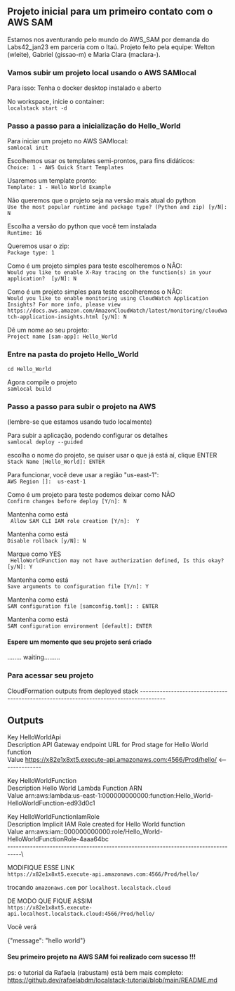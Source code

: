 ## Projeto inicial para um primeiro contato com o AWS SAM

Estamos nos aventurando pelo mundo do AWS_SAM por demanda do Labs42_jan23 em parceria com o Itaú.
Projeto feito pela equipe: Welton (wleite), Gabriel (gissao-m) e Maria Clara (maclara-).

### Vamos subir um projeto local usando o AWS SAMlocal

Para isso:
Tenha o docker desktop instalado e aberto

No workspace, inicie o container:\
`localstack start -d`

### Passo a passo para a inicialização do Hello_World

Para iniciar um projeto no AWS SAMlocal:\
`samlocal init`

Escolhemos usar os templates semi-prontos, para fins didáticos:\
`Choice: 1 - AWS Quick Start Templates`

Usaremos um template pronto:\
`Template: 1 - Hello World Example `

Não queremos que o projeto seja na versão mais atual do python\
`Use the most popular runtime and package type? (Python and zip) [y/N]: N`

Escolha a versão do python que você tem instalada\
`Runtime: 16`

Queremos usar o zip:\
`Package type: 1`

Como é um projeto simples para teste escolheremos o NÃO:\
`Would you like to enable X-Ray tracing on the function(s) in your application?  [y/N]: N`

Como é um projeto simples para teste escolheremos o NÃO:\
`Would you like to enable monitoring using CloudWatch Application Insights? For more info, please view https://docs.aws.amazon.com/AmazonCloudWatch/latest/monitoring/cloudwatch-application-insights.html [y/N]: N`

Dê um nome ao seu projeto:\
`Project name [sam-app]: Hello_World`


### Entre na pasta do projeto Hello_World


`cd Hello_World`

Agora compile o projeto\
`samlocal build`

### Passo a passo para subir o projeto na AWS 
(lembre-se que estamos usando tudo localmente)

Para subir a aplicação, podendo configurar os detalhes\
`samlocal deploy --guided`

escolha o nome do projeto, se quiser usar o que já está aí, clique ENTER\
`Stack Name [Hello_World]: ENTER`

Para funcionar, você deve usar a região "us-east-1": \
`AWS Region []:  us-east-1`

Como é um projeto para teste podemos deixar como NÃO\
`Confirm changes before deploy [Y/n]: N`

Mantenha como está\
` Allow SAM CLI IAM role creation [Y/n]:  Y`

Mantenha como está\
`Disable rollback [y/N]: N`

Marque como YES\
` HelloWorldFunction may not have authorization defined, Is this okay? [y/N]: Y`

Mantenha como está\
`Save arguments to configuration file [Y/n]: Y`

Mantenha como está\
`SAM configuration file [samconfig.toml]: : ENTER`

Mantenha como está\
`SAM configuration environment [default]: ENTER`

#### Espere um momento que seu projeto será criado

........ waiting.........


### Para acessar seu projeto

<p>
CloudFormation outputs from deployed stack
---------------------------------------------------------------------------------------

Outputs                                                                                                            
---------------------------------------------------------------------------------------

Key                 HelloWorldApi                                                                                               
Description         API Gateway endpoint URL for Prod stage for Hello World function                                            
Value               https://x82e1x8xt5.execute-api.amazonaws.com:4566/Prod/hello/    <--------------

Key                 HelloWorldFunction                                                                                          
Description         Hello World Lambda Function ARN                                                                             
Value               arn:aws:lambda:us-east-1:000000000000:function:Hello_World-HelloWorldFunction-ed93d0c1               

Key                 HelloWorldFunctionIamRole                                                                                   
Description         Implicit IAM Role created for Hello World function                                                          
Value               arn:aws:iam::000000000000:role/Hello_World-HelloWorldFunctionRole-4aaa64bc  
-----------------------------------------------------------------------------------\
<p>


MODIFIQUE ESSE LINK\
`https://x82e1x8xt5.execute-api.amazonaws.com:4566/Prod/hello/ `


trocando `amazonaws.com` por `localhost.localstack.cloud`

DE MODO QUE FIQUE ASSIM\
`https://x82e1x8xt5.execute-api.localhost.localstack.cloud:4566/Prod/hello/`


Você verá
<p>
{"message": "hello world"}
<p>

#### Seu primeiro projeto na AWS SAM foi realizado com sucesso !!!

ps: o tutorial da Rafaela (rabustam) está bem mais completo:
https://github.dev/rafaelabdm/localstack-tutorial/blob/main/README.md